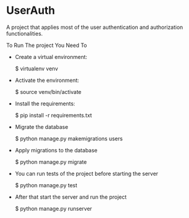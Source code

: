 # UserAuth
A project that applies most of the user authentication and authorization functionalities.

To Run The project You Need To

- Create a virtual environment:

  $ virtualenv venv

- Activate the environment:

  $ source venv/bin/activate
  
- Install the requirements:

  $ pip install -r requirements.txt
  
- Migrate the database

  $ python manage.py makemigrations users
  
- Apply migrations to the database

  $ python manage.py migrate
  
- You can run tests of the project before starting the server
  
  $ python manage.py test
  
- After that start the server and run the project

  $ python manage.py runserver
  
  
